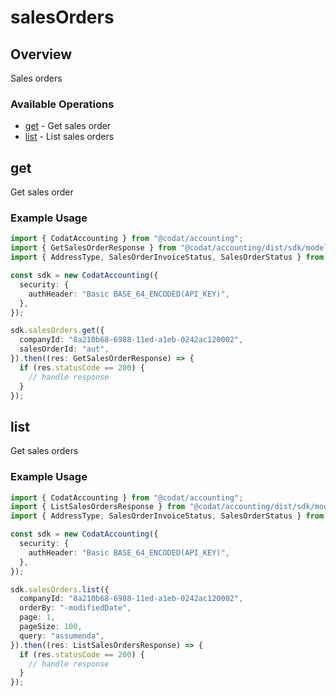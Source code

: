 # salesOrders

## Overview

Sales orders

### Available Operations

* [get](#get) - Get sales order
* [list](#list) - List sales orders

## get

Get sales order

### Example Usage

```typescript
import { CodatAccounting } from "@codat/accounting";
import { GetSalesOrderResponse } from "@codat/accounting/dist/sdk/models/operations";
import { AddressType, SalesOrderInvoiceStatus, SalesOrderStatus } from "@codat/accounting/dist/sdk/models/shared";

const sdk = new CodatAccounting({
  security: {
    authHeader: "Basic BASE_64_ENCODED(API_KEY)",
  },
});

sdk.salesOrders.get({
  companyId: "8a210b68-6988-11ed-a1eb-0242ac120002",
  salesOrderId: "aut",
}).then((res: GetSalesOrderResponse) => {
  if (res.statusCode == 200) {
    // handle response
  }
});
```

## list

Get sales orders

### Example Usage

```typescript
import { CodatAccounting } from "@codat/accounting";
import { ListSalesOrdersResponse } from "@codat/accounting/dist/sdk/models/operations";
import { AddressType, SalesOrderInvoiceStatus, SalesOrderStatus } from "@codat/accounting/dist/sdk/models/shared";

const sdk = new CodatAccounting({
  security: {
    authHeader: "Basic BASE_64_ENCODED(API_KEY)",
  },
});

sdk.salesOrders.list({
  companyId: "8a210b68-6988-11ed-a1eb-0242ac120002",
  orderBy: "-modifiedDate",
  page: 1,
  pageSize: 100,
  query: "assumenda",
}).then((res: ListSalesOrdersResponse) => {
  if (res.statusCode == 200) {
    // handle response
  }
});
```
